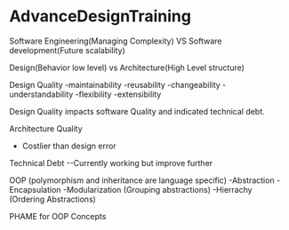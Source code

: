 # AdvanceDesignTraining

Software Engineering(Managing Complexity) VS Software development(Future scalability)

Design(Behavior low level) vs Architecture(High Level structure)

Design Quality
-maintainability
-reusability
-changeability
-understandability
-flexibility
-extensibility

Design Quality impacts software Quality and indicated technical debt.


Architecture Quality
- Costlier than design error

Technical Debt
--Currently working but improve further

OOP (polymorphism and inheritance are language specific)
-Abstraction
-Encapsulation
-Modularization (Grouping abstractions)
-Hierrachy (Ordering Abstractions)

PHAME for OOP Concepts

